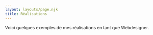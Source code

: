 ```yaml
---
layout: layouts/page.njk
title: Réalisations
---
```

Voici quelques exemples de mes réalisations en tant que Webdesigner.